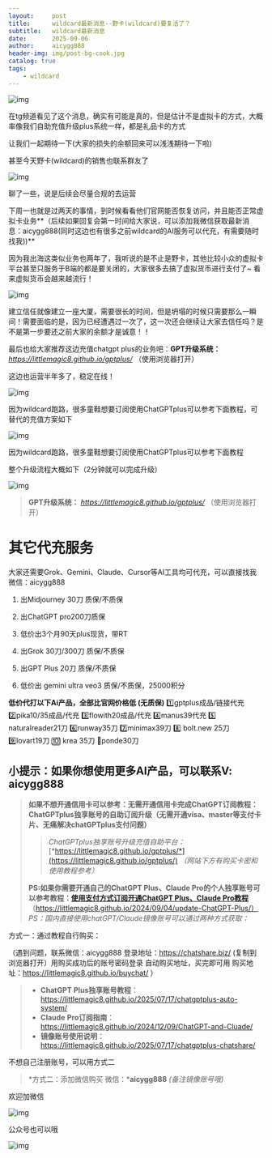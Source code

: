 ```yaml
---
layout:     post
title:      wildcard最新消息--野卡(wildcard)要复活了？
subtitle:   wildcard最新消息
date:       2025-09-06
author:     aicygg888
header-img: img/post-bg-cook.jpg
catalog: true
tags:
    - wildcard
---
```



![img](https://pica.zhimg.com/80/v2-c0007f683b013d6aafb72f7958f683bb_720w.png)

在tg频道看见了这个消息，确实有可能是真的，但是估计不是虚拟卡的方式，大概率像我们自助充值升级plus系统一样，都是礼品卡的方式

让我们一起期待一下(大家的损失的余额回来可以浅浅期待一下啦)

甚至今天野卡(wildcard)的销售也联系群友了

![img](https://pic1.zhimg.com/80/v2-1ca4618cd274eed416267bdc5bbc9e61_720w.png)

聊了一些，说是后续会尽量合规的去运营

下周一也就是过两天的事情，到时候看看他们官网能否恢复访问，并且能否正常虚拟卡业务**（后续如果回复会第一时间给大家说，可以添加我微信获取最新消息：aicygg888(同时这边也有很多之前wildcard的AI服务可以代充，有需要随时找我))**

因为我出海这类似业务也两年了，我听说的是不止是野卡，其他比较小众的虚拟卡平台甚至只服务于B端的都是要关闭的，大家很多去搞了虚拟货币进行支付了~ 看来虚拟货币会越来越流行！

![img](https://picx.zhimg.com/80/v2-6d5ca9c7ea369fc7a0f23415c201339e_720w.png)

建立信任就像建立一座大厦，需要很长的时间，但是坍塌的时候只需要那么一瞬间！需要面临的是，因为已经遭遇过一次了，这一次还会继续让大家去信任吗？是不是第一步要还之前大家的余额才是诚意！！

最后也给大家推荐这边充值chatgpt plus的业务吧：**GPT升级系统：** *https://littlemagic8.github.io/gptplus/* （使用浏览器打开）

这边也运营半年多了，稳定在线！

![img](https://picx.zhimg.com/80/v2-14b6f2e349f317efcfdff876544fef15_720w.jpg)

因为wildcard跑路，很多童鞋想要订阅使用ChatGPTplus可以参考下面教程，可替代的充值方案如下

![img](https://pica.zhimg.com/80/v2-84d82d480e5e8e367c9a28e58191517d_720w.jpg)

因为wildcard跑路，很多童鞋想要订阅使用ChatGPTplus可以参考下面教程


整个升级流程大概如下（2分钟就可以完成升级）

![img](https://pic1.zhimg.com/80/v2-b706045d6bd0b1c2dafa91f22dd3bcdf_720w.png)



> **GPT升级系统：** *https://littlemagic8.github.io/gptplus/* （使用浏览器打开）

# 其它代充服务

大家还需要Grok、Gemini、Claude、Cursor等AI工具均可代充，可以直接找我微信：aicygg888

1. 出Midjourney 30刀 质保/不质保

2. 出ChatGPT pro200刀质保

3. 低价出3个月90天plus现货，带RT

4. 出Grok 30刀/300刀 质保/不质保

5. 出GPT Plus 20刀 质保/不质保

6. 低价出 gemini ultra  veo3  质保/不质保，25000积分

**低价代打以下Ai产品，全部比官网价格低 (无质保)**
1️⃣gptplus成品/链接代充
2️⃣pika10/35成品/代充
3️⃣flowith20成品/代充
4️⃣manus39代充
5️⃣ naturalreader21刀
6️⃣runway35刀
7️⃣minimax39刀
8️⃣ bolt.new 25刀
9️⃣lovart19刀
🔟 krea 35刀
🎉ponde30刀

## **小提示：如果你想使用更多AI产品，可以联系V: aicygg888**

> **如果不想开通信用卡可以参考：无需开通信用卡完成ChatGPT订阅教程：ChatGPTplus独享账号的自助订阅升级（无需开通visa、master等支付卡片、无痛解决chatGPTplus支付问题）**
>
> > *ChatGPTplus独享账号升级充值自助平台：*[*https://littlemagic8.github.io/gptplus/*](https://littlemagic8.github.io/gptplus/) *（网站下方有购买卡密和使用教程参考）*
>
> **PS:如果你需要开通自己的ChatGPT Plus、Claude Pro的个人独享账号可以参考教程：**[**使用支付方式订阅开通ChatGPT Plus、Claude Pro教程**](https://littlemagic8.github.io/2024/09/04/update-ChatGPT-Plus/) （https://littlemagic8.github.io/2024/09/04/update-ChatGPT-Plus/） *PS：国内直接使用chatGPT/Claude镜像账号可以通过两种方式获取：*

方式一：通过教程自行购买：

（遇到问题，联系微信：aicygg888 登录地址：https://chatshare.biz/ (复制到浏览器打开）用购买成功后的账号密码登录 自动购买地址，买完即可用 购买地址：https://littlemagic8.github.io/buychat/ ）

> - **ChatGPT** **Plus独享账号教程**：https://littlemagic8.github.io/2025/07/17/chatgptplus-auto-system/
> - **Claude** **Pro订阅指南**：https://littlemagic8.github.io/2024/12/09/ChatGPT-and-Cluade/
> - **镜像账号使用说明**：https://littlemagic8.github.io/2025/07/17/chatgptplus-chatshare/

不想自己注册账号，可以用方式二

> *方式二：添加微信购买 微信：***aicygg888** *(备注镜像账号哦)*

欢迎加微信

![img](https://picx.zhimg.com/80/v2-46f7cfd62d1e94381388ab08b0fea3af_720w.png)

公众号也可以哦

![img](https://pic1.zhimg.com/80/v2-4e622b64238b20948a02e0c988ca5704_720w.png)





 